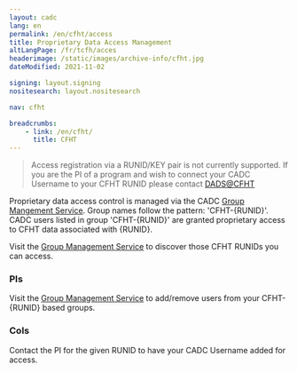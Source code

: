 ```yaml
---
layout: cadc
lang: en
permalink: /en/cfht/access
title: Proprietary Data Access Management
altLangPage: /fr/tcfh/acces
headerimage: /static/images/archive-info/cfht.jpg
dateModified: 2021-11-02

signing: layout.signing
nositesearch: layout.nositesearch

nav: cfht

breadcrumbs:
    - link: /en/cfht/
      title: CFHT
---
```


<blockquote>
Access registration via a RUNID/KEY pair is not currently supported.
If you are the PI of a program and wish to connect your CADC Username to your CFHT RUNID please contact 
<a href="mailto:dads@cfht.hawaii.edu" class="ui-link">DADS@CFHT</a>
</blockquote>
<p></p>
<p></p>
<p>Proprietary data access control is managed via the
CADC <a href="/en/groups/" class="ui-link">Group Mangement Service</a>. Group names follow the pattern: 'CFHT-{RUNID}'.  
CADC users listed in group 'CFHT-{RUNID}' are granted proprietary access to CFHT data associated with {RUNID}.  

</p><p>Visit the <a href="/en/groups/" class="ui-link">Group Management Service</a> to discover those CFHT RUNIDs you can access. 

</p><h3>PIs</h3> Visit the <a href="/en/groups/" class="ui-link">Group Management Service</a> to add/remove
users from your CFHT-{RUNID} based groups.

<h3>CoIs</h3> Contact the PI for the given RUNID to have your CADC Username added for access.
